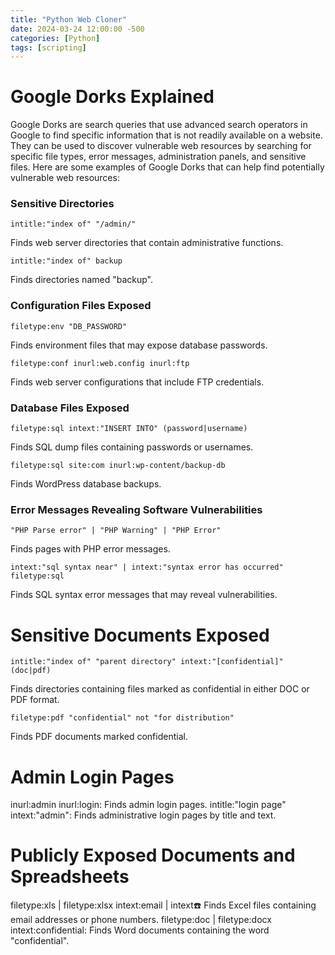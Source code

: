 ```yaml
---
title: "Python Web Cloner"
date: 2024-03-24 12:00:00 -500
categories: [Python]
tags: [scripting]
---
```

# Google Dorks Explained

Google Dorks are search queries that use advanced search operators in Google to find specific information that is not readily available on a website. They can be used to discover vulnerable web resources by searching for specific file types, error messages, administration panels, and sensitive files. Here are some examples of Google Dorks that can help find potentially vulnerable web resources:

### Sensitive Directories

```code
intitle:"index of" "/admin/"
```
 Finds web server directories that contain administrative functions.

```code
intitle:"index of" backup
```
 Finds directories named "backup".

### Configuration Files Exposed
```code
filetype:env "DB_PASSWORD"
```
Finds environment files that may expose database passwords.

```code
filetype:conf inurl:web.config inurl:ftp
```

Finds web server configurations that include FTP credentials.

### Database Files Exposed

```code
filetype:sql intext:"INSERT INTO" (password|username)
```

Finds SQL dump files containing passwords or usernames.

```code
filetype:sql site:com inurl:wp-content/backup-db
```

Finds WordPress database backups.

### Error Messages Revealing Software Vulnerabilities
```code
"PHP Parse error" | "PHP Warning" | "PHP Error"
```
Finds pages with PHP error messages.

```code
intext:"sql syntax near" | intext:"syntax error has occurred" filetype:sql
```

Finds SQL syntax error messages that may reveal vulnerabilities.

# Sensitive Documents Exposed
```code
intitle:"index of" "parent directory" intext:"[confidential]" (doc|pdf)
```

Finds directories containing files marked as confidential in either DOC or PDF format.

```code
filetype:pdf "confidential" not "for distribution"
```

Finds PDF documents marked confidential.

# Admin Login Pages
inurl:admin inurl:login: Finds admin login pages.
intitle:"login page" intext:"admin": Finds administrative login pages by title and text.

# Publicly Exposed Documents and Spreadsheets
filetype:xls | filetype:xlsx intext:email | intext:phone: Finds Excel files containing email addresses or phone numbers.
filetype:doc | filetype:docx intext:confidential: Finds Word documents containing the word "confidential".